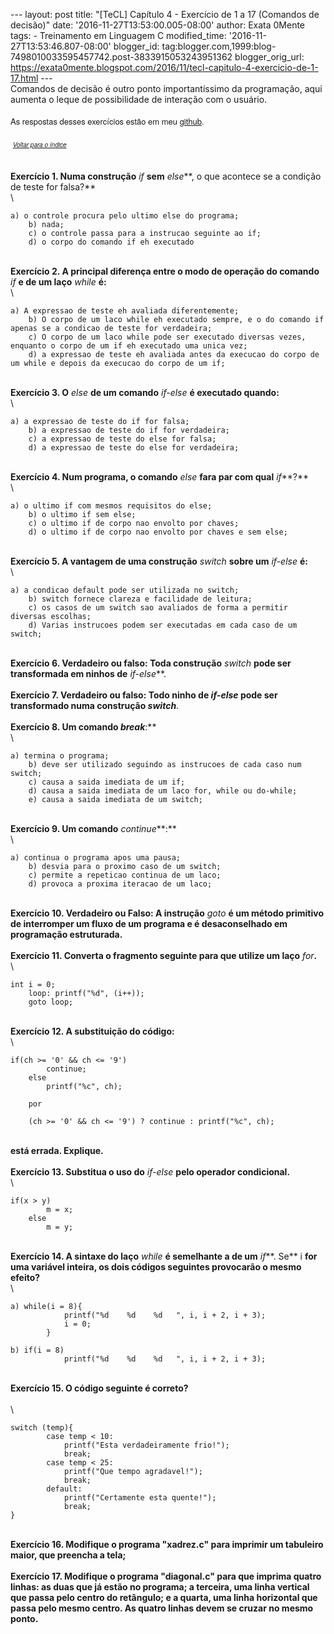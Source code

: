 --- layout: post title: "\[TeCL\] Capítulo 4 - Exercício de 1 a 17
(Comandos de decisão)" date: '2016-11-27T13:53:00.005-08:00' author:
Exata 0Mente tags: - Treinamento em Linguagem C modified\_time:
'2016-11-27T13:53:46.807-08:00' blogger\_id:
tag:blogger.com,1999:blog-7498010033595457742.post-3833915053243951362
blogger\_orig\_url:
https://exata0mente.blogspot.com/2016/11/tecl-capitulo-4-exercicio-de-1-17.html
---\
Comandos de decisão é outro ponto importantíssimo da programação, aqui
aumenta o leque de possibilidade de interação com o usuário.\
\
<span
style="font-family: &quot;helvetica neue&quot; , &quot;arial&quot; , &quot;helvetica&quot; , sans-serif;"><span
style="font-size: small;"><span
style="font-family: &quot;helvetica neue&quot; , &quot;arial&quot; , &quot;helvetica&quot; , sans-serif;"><span
style="font-family: &quot;helvetica neue&quot; , &quot;arial&quot; , &quot;helvetica&quot; , sans-serif;"><span
style="font-family: &quot;helvetica neue&quot; , &quot;arial&quot; , &quot;helvetica&quot; , sans-serif;"><span
style="font-family: &quot;helvetica neue&quot; , &quot;arial&quot; , &quot;helvetica&quot; , sans-serif;"><span
style="font-family: &quot;helvetica neue&quot; , &quot;arial&quot; , &quot;helvetica&quot; , sans-serif;"><span
style="font-family: &quot;helvetica neue&quot; , &quot;arial&quot; , &quot;helvetica&quot; , sans-serif;"><span
style="font-family: &quot;helvetica neue&quot; , &quot;arial&quot; , &quot;helvetica&quot; , sans-serif;"><span
style="font-family: &quot;helvetica neue&quot; , &quot;arial&quot; , &quot;helvetica&quot; , sans-serif;"><span
style="font-family: &quot;helvetica neue&quot; , &quot;arial&quot; , &quot;helvetica&quot; , sans-serif;"><span
style="font-family: &quot;helvetica neue&quot; , &quot;arial&quot; , &quot;helvetica&quot; , sans-serif;">A<span
style="font-family: &quot;helvetica neue&quot; , &quot;arial&quot; , &quot;helvetica&quot; , sans-serif;">s
respostas desses exercíci<span
style="font-family: &quot;helvetica neue&quot; , &quot;arial&quot; , &quot;helvetica&quot; , sans-serif;">os
estão em meu
[github](https://github.com/exata0mente/Treinamento-em-C/blob/master/Cap4/Exercicio1_17.c).</span></span>
</span></span></span></span></span></span></span></span></span></span></span></span>\
\
<span
style="font-family: &quot;helvetica neue&quot; , &quot;arial&quot; , &quot;helvetica&quot; , sans-serif;"><span
style="font-size: small;"><span
style="font-family: &quot;helvetica neue&quot; , &quot;arial&quot; , &quot;helvetica&quot; , sans-serif;"><span
style="font-family: &quot;helvetica neue&quot; , &quot;arial&quot; , &quot;helvetica&quot; , sans-serif;"><span
style="font-family: &quot;helvetica neue&quot; , &quot;arial&quot; , &quot;helvetica&quot; , sans-serif;"><span
style="font-family: &quot;helvetica neue&quot; , &quot;arial&quot; , &quot;helvetica&quot; , sans-serif;"><span
style="font-family: &quot;helvetica neue&quot; , &quot;arial&quot; , &quot;helvetica&quot; , sans-serif;"><span
style="font-family: &quot;helvetica neue&quot; , &quot;arial&quot; , &quot;helvetica&quot; , sans-serif;"><span
style="font-family: &quot;helvetica neue&quot; , &quot;arial&quot; , &quot;helvetica&quot; , sans-serif;"><span
style="font-family: &quot;helvetica neue&quot; , &quot;arial&quot; , &quot;helvetica&quot; , sans-serif;"><span
style="font-family: &quot;helvetica neue&quot; , &quot;arial&quot; , &quot;helvetica&quot; , sans-serif;"><span
style="font-family: &quot;helvetica neue&quot; , &quot;arial&quot; , &quot;helvetica&quot; , sans-serif;"> </span></span></span></span></span></span></span></span></span></span></span></span><span
style="font-family: &quot;helvetica neue&quot; , &quot;arial&quot; , &quot;helvetica&quot; , sans-serif;"><span
style="font-size: small;">[<span style="font-size: x-small;">*Voltar
para o ín<span
style="font-family: &quot;helvetica neue&quot; , &quot;arial&quot; , &quot;helvetica&quot; , sans-serif;">di<span
style="font-family: &quot;helvetica neue&quot; , &quot;arial&quot; , &quot;helvetica&quot; , sans-serif;">ce</span></span>*</span>](http://exata0mente.blogspot.com/2016/11/indice-do-blog.html)</span></span>\
\
\
**Exercício 1. Numa construção** *if* **sem** *else***, o que acontece
se a condição de teste for falsa?**\
\

    a) o controle procura pelo ultimo else do programa;
        b) nada;
        c) o controle passa para a instrucao seguinte ao if;
        d) o corpo do comando if eh executado

\
**Exercício 2. A principal diferença entre o modo de operação do
comando** *if* **e de um laço** *while* **é:**\
\

    a) A expressao de teste eh avaliada diferentemente;
        b) O corpo de um laco while eh executado sempre, e o do comando if apenas se a condicao de teste for verdadeira;
        c) O corpo de um laco while pode ser executado diversas vezes, enquanto o corpo de um if eh executado uma unica vez;
        d) a expressao de teste eh avaliada antes da execucao do corpo de um while e depois da execucao do corpo de um if;

\
**Exercício 3. O** *else* **de um comando** *if-else* **é executado
quando:**\
\

    a) a expressao de teste do if for falsa;
        b) a expressao de teste do if for verdadeira;
        c) a expressao de teste do else for falsa;
        d) a expressao de teste do else for verdadeira;

\
**Exercício 4. Num programa, o comando** *else* **fara par com qual**
*if***?**\
\

    a) o ultimo if com mesmos requisitos do else;
        b) o ultimo if sem else;
        c) o ultimo if de corpo nao envolto por chaves;
        d) o ultimo if de corpo nao envolto por chaves e sem else;

\
**Exercício 5. A vantagem de uma construção** *switch* **sobre um**
*if-else* **é:**\
\

    a) a condicao default pode ser utilizada no switch;
        b) switch fornece clareza e facilidade de leitura;
        c) os casos de um switch sao avaliados de forma a permitir diversas escolhas;
        d) Varias instrucoes podem ser executadas em cada caso de um switch;

\
**Exercício 6. Verdadeiro ou falso: Toda construção** *switch* **pode
ser transformada em ninhos de** *if-else***.**\
\
**Exercício 7. Verdadeiro ou falso: Todo ninho de** *if-else* **pode ser
transformado numa construção** *switch***.**\
\
**Exercício 8. Um comando** *break***:**\
\

    a) termina o programa;
        b) deve ser utilizado seguindo as instrucoes de cada caso num switch;
        c) causa a saida imediata de um if;
        d) causa a saida imediata de um laco for, while ou do-while;
        e) causa a saida imediata de um switch;

\
**Exercício 9. Um comando** *continue***:**\
\

    a) continua o programa apos uma pausa;
        b) desvia para o proximo caso de um switch;
        c) permite a repeticao continua de um laco;
        d) provoca a proxima iteracao de um laco;

\
**Exercício 10. Verdadeiro ou Falso: A instrução** *goto* **é um método
primitivo de interromper um fluxo de um programa e é desaconselhado em
programação estruturada.**\
\
**<span class="pl-c1">Exercício 11</span>. Converta o fragmento seguinte
para que utilize um laço** *<span class="pl-k">for</span>***.**\
\

    int i = 0;
        loop: printf("%d", (i++));
        goto loop;

\
**Exercício 12. A substituição do código:**\
\

    if(ch >= '0' && ch <= '9')
            continue;
        else
            printf("%c", ch);

        por

        (ch >= '0' && ch <= '9') ? continue : printf("%c", ch);

\
**está errada. Explique.**\
\
**Exercício 13. Substitua o uso do** *if-else* **pelo operador
condicional.**\
\

    if(x > y)
            m = x;
        else
            m = y;

\
**Exercício 14. A sintaxe do laço** *while* **é semelhante a de um**
*if***. Se** i **for uma variável inteira, os dois códigos seguintes
provocarão o mesmo efeito?**\
\

    a) while(i = 8){
                printf("%d    %d    %d   ", i, i + 2, i + 3);
                i = 0;
            }

    b) if(i = 8)
                printf("%d    %d    %d   ", i, i + 2, i + 3);

\
**Exercício 15. O código seguinte é correto?**\
\
\

    switch (temp){
            case temp < 10:
                printf("Esta verdadeiramente frio!");
                break;
            case temp < 25:
                printf("Que tempo agradavel!");
                break;
            default:
                printf("Certamente esta quente!");
                break;
    }

**\
Exercício 16. Modifique o programa "xadrez.c" para imprimir um tabuleiro
maior, que preencha a tela;**\
\
**Exercício 17. Modifique o programa "diagonal.c" para que imprima
quatro linhas: as duas que já estão no programa; a terceira, uma linha
vertical que passa pelo centro do retângulo; e a quarta, uma linha
horizontal que passa pelo mesmo centro. As quatro linhas devem se cruzar
no mesmo ponto.**
